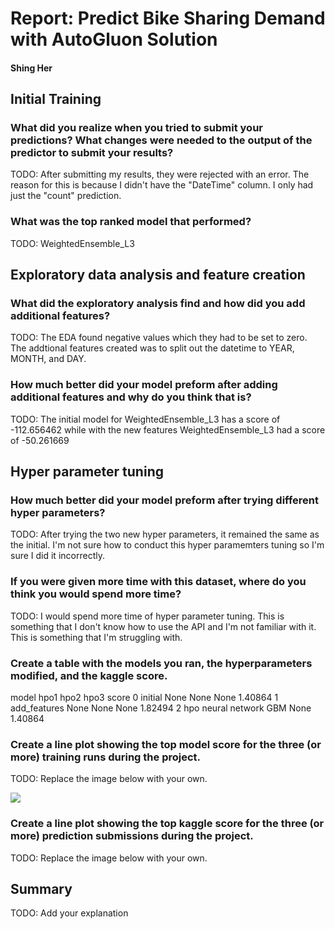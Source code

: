 # Report: Predict Bike Sharing Demand with AutoGluon Solution
#### Shing Her

## Initial Training
### What did you realize when you tried to submit your predictions? What changes were needed to the output of the predictor to submit your results?
TODO: After submitting my results, they were rejected with an error.  The reason for this is because I didn't have the "DateTime" column.  I only had just the "count" prediction.

### What was the top ranked model that performed?
TODO: WeightedEnsemble_L3

## Exploratory data analysis and feature creation
### What did the exploratory analysis find and how did you add additional features?
TODO: The EDA found negative values which they had to be set to zero.  The addtional features created was to split out the datetime to YEAR, MONTH, and DAY.

### How much better did your model preform after adding additional features and why do you think that is?
TODO: The initial model for WeightedEnsemble_L3 has a score of -112.656462 while with the new features WeightedEnsemble_L3 had a score of -50.261669

## Hyper parameter tuning
### How much better did your model preform after trying different hyper parameters?
TODO: After trying the two new hyper parameters, it remained the same as the initial.  I'm not sure how to conduct this hyper paramemters tuning so I'm sure I did it incorrectly.

### If you were given more time with this dataset, where do you think you would spend more time?
TODO: I would spend more time of hyper parameter tuning.  This is something that I don't know how to use the API and I'm not familiar with it.  This is something that I'm struggling with.

### Create a table with the models you ran, the hyperparameters modified, and the kaggle score.

model	hpo1	hpo2	hpo3	score
0	initial	None	None	None	1.40864
1	add_features	None	None	None	1.82494
2	hpo	neural network	GBM	None	1.40864



### Create a line plot showing the top model score for the three (or more) training runs during the project.

TODO: Replace the image below with your own.

![](model_test_score.png)


### Create a line plot showing the top kaggle score for the three (or more) prediction submissions during the project.

TODO: Replace the image below with your own.



## Summary
TODO: Add your explanation
